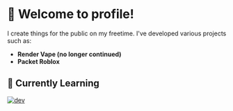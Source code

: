 # 👋 Welcome to profile!
I create things for the public on my freetime. I've developed various projects such as:
- **Render Vape (no longer continued)**
- **Packet Roblox**

## 🏫 Currently Learning
[![dev](https://skillicons.dev/icons?i=lua,cpp)](https://skillicons.dev/icons?i=py,java)

<!--
**SystemXVoid/SystemXVoid** is a ✨ _special_ ✨ repository because its `README.md` (this file) appears on your GitHub profile.

Here are some ideas to get you started:

- 🔭 I’m currently working on ...
- 🌱 I’m currently learning ...
- 👯 I’m looking to collaborate on ...
- 🤔 I’m looking for help with ...
- 💬 Ask me about ...
- 📫 How to reach me: ...
- 😄 Pronouns: ...
- ⚡ Fun fact: ...
-->
